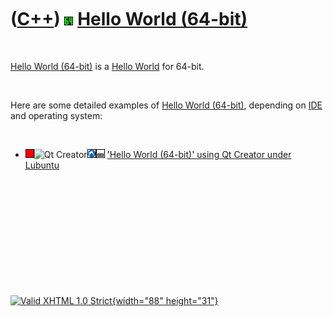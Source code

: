 



 

 

 

 

 

([C++](Cpp.htm)) ![64-bit](Pic64.png) [Hello World (64-bit)](CppHelloWorld64.htm)
=================================================================================

 

[Hello World (64-bit)](CppHelloWorld64.htm) is a [Hello
World](CppHelloWorld.htm) for 64-bit.

 

Here are some detailed examples of [Hello World
(64-bit)](CppHelloWorld64.htm), depending on [IDE](CppIde.htm) and
operating system:

 

-   ![FAIL](PicRed.png)![Qt
    Creator](PicQtCreator.png)![Lubuntu](PicLubuntu.png)![Desktop](PicDesktop.png)
    ['Hello World (64-bit)' using Qt Creator under
    Lubuntu](CppHelloWorld64QtCreatorLubuntu.htm)

 

 

 

 

 





 

[![Valid XHTML 1.0 Strict](valid-xhtml10.png){width="88"
height="31"}](http://validator.w3.org/check?uri=referer)

